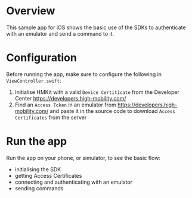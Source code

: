 # Overview

This sample app for iOS shows the basic use of the SDKs to authenticate with an emulator and send a command to it.

# Configuration

Before running the app, make sure to configure the following in `ViewController.swift`:

1. Initialise HMKit with a valid `Device Certiticate` from the Developer Center https://developers.high-mobility.com/
2. Find an `Access Token` in an emulator from https://developers.high-mobility.com/ and paste it in the source code to download `Access Certificates` from the server

# Run the app

Run the app on your phone, or simulator, to see the basic flow:
- initialising the SDK
- getting Access Certificates
- connecting and authenticating with an emulator
- sending commands
